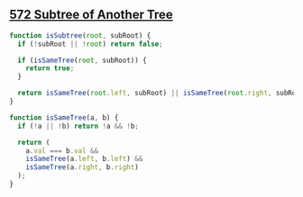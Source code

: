 ## [572 Subtree of Another Tree](https://leetcode.com/problems/subtree-of-another-tree/description/)

<!-- notecardId: 1744296029002 -->

```js
function isSubtree(root, subRoot) {
  if (!subRoot || !root) return false;

  if (isSameTree(root, subRoot)) {
    return true;
  }

  return isSameTree(root.left, subRoot) || isSameTree(root.right, subRoot);
}

function isSameTree(a, b) {
  if (!a || !b) return !a && !b;

  return (
    a.val === b.val &&
    isSameTree(a.left, b.left) &&
    isSameTree(a.right, b.right)
  );
}
```
